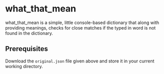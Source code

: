 # what_that_mean
what_that_mean is a simple, little console-based dictionary that along with providing meanings, checks for close matches if the typed in word is not found in the dictionary.
## Prerequisites
Download the `original.json` file given above and store it in your current working directory.
